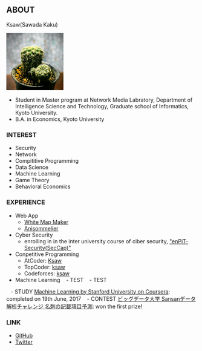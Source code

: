 
## ABOUT
Ksaw(Sawada Kaku)  

<img src="icon.jpg" width="30%">

- Student in Master program at Network Media Labratory, Department of Intelligence Science and Technology, Graduate school of Informatics, Kyoto University.  
- B.A. in Economics, Kyoto University

### INTEREST

- Security
- Network
- Compititive Programming
- Data Science
- Machine Learning
- Game Theory
- Behavioral Economics

### EXPERIENCE

- Web App
    - [White Map Maker](http://www.app-whitemap.appspot.com/)
    - [Anisommelier](https://anisom-161116.appspot.com)
- Cyber Security
    - enrolling in in the inter university course of ciber security, ["enPiT-Security(SecCap)"](https://www.seccap.jp)
- Conpetitive Programming
    - AtCoder: [Ksaw](https://atcoder.jp/user/Ksaw)
    - TopCoder: [ksaw](https://www.topcoder.com/members/ksaw/)
    - Codeforces: [ksaw](http://codeforces.com/profile/ksaw)
- Machine Learning
    - TEST
    - TEST

    - STUDY [Machine Learning by Stanford University on Coursera](https://www.coursera.org/learn/machine-learning): completed on 19th June, 2017
    - CONTEST [ビッグデータ大学 Sansanデータ解析チャレンジ 名刺の記載項目予測](http://universityofbigdata.net/competition/5723788444434432): won the first prize!
### LINK
- [GitHub](https://github.com/sawadakaku)
- [Twitter](https://twitter.com/Osacar_Wailda)
